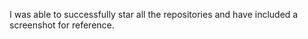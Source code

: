 I was able to successfully star all the repositories and have included a screenshot for reference.

